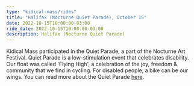 ```yaml
---
type: "kidical-mass/rides"
title: "Halifax (Nocturne Quiet Parade), October 15"
date: 2022-10-15T10:00:00-03:00
ride_date: 2022-10-15T10:00:00-03:00
description: Halifax (Nocturne Quiet Parade)
---
```


Kidical Mass participated in the Quiet Parade, a part of the Nocturne Art Festival. Quiet Parade is a low-stimulation event that celebrates disability. Our float was called 'Flying High', a celebration of the joy, freedom & community that we find in cycling. For disabled people, a bike can be our wings. You can read more about the Quiet Parade [here](https://www.msvuart.ca/exhibition/quiet-parade/).
